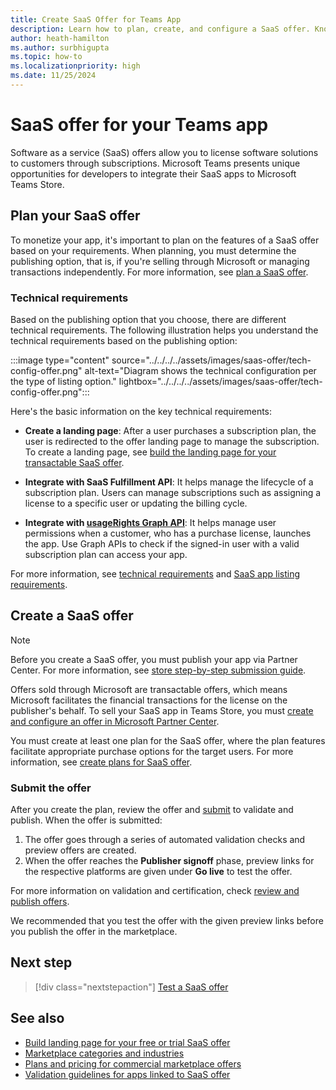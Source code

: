 ```yaml
---
title: Create SaaS Offer for Teams App
description: Learn how to plan, create, and configure a SaaS offer. Know the basic information on technical requirements, landing page, offer plan, and API integrations.
author: heath-hamilton
ms.author: surbhigupta
ms.topic: how-to
ms.localizationpriority: high
ms.date: 11/25/2024
---
```


# SaaS offer for your Teams app

Software as a service (SaaS) offers allow you to license software solutions to customers through subscriptions. Microsoft Teams presents unique opportunities for developers to integrate their SaaS apps to Microsoft Teams Store.

## Plan your SaaS offer

To monetize your app, it's important to plan on the features of a SaaS offer based on your requirements. When planning, you must determine the publishing option, that is, if you're selling through Microsoft or managing transactions independently. For more information, see [plan a SaaS offer](/partner-center/marketplace/plan-saas-offer).

### Technical requirements 

Based on the publishing option that you choose, there are different technical requirements. The following illustration helps you understand the technical requirements based on the publishing option:

:::image type="content" source="../../../../assets/images/saas-offer/tech-config-offer.png" alt-text="Diagram shows the technical configuration per the type of listing option." lightbox="../../../../assets/images/saas-offer/tech-config-offer.png":::

Here's the basic information on the key technical requirements:

* **Create a landing page**: After a user purchases a subscription plan, the user is redirected to the offer landing page to manage the subscription. To create a landing page, see [build the landing page for your transactable SaaS offer](/partner-center/marketplace/azure-ad-transactable-saas-landing-page).

* **Integrate with SaaS Fulfillment API**: It helps manage the lifecycle of a subscription plan. Users can manage subscriptions such as assigning a license to a specific user or updating the billing cycle.

* **Integrate with [usageRights Graph API](/partner-center/marketplace/isv-app-license-saas)**: It helps manage user permissions when a customer, who has a purchase license, launches the app. Use Graph APIs to check if the signed-in user with a valid subscription plan can access your app.

For more information, see [technical requirements](/partner-center/marketplace-offers/plan-saas-offer) and [SaaS app listing requirements](/partner-center/marketplace/marketplace-criteria-content-validation).

## Create a SaaS offer

> [!NOTE]
> Before you create a SaaS offer, you must publish your app via Partner Center. For more information, see [store step-by-step submission guide](/partner-center/marketplace/add-in-submission-guide).

Offers sold through Microsoft are transactable offers, which means Microsoft facilitates the financial transactions for the license on the publisher's behalf. To sell your SaaS app in Teams Store, you must [create and configure an offer in Microsoft Partner Center](/partner-center/marketplace-offers/create-new-saas-offer).

You must create at least one plan for the SaaS offer, where the plan features facilitate appropriate purchase options for the target users. For more information, see [create plans for SaaS offer](/partner-center/marketplace/create-new-saas-offer-plans).

### Submit the offer

After you create the plan, review the offer and [submit](/partner-center/marketplace-offers/test-publish-saas-offer) to validate and publish. When the offer is submitted: 

1. The offer goes through a series of automated validation checks and preview offers are created.
1. When the offer reaches the **Publisher signoff** phase, preview links for the respective platforms are given under **Go live** to test the offer.

For more information on validation and certification, check [review and publish offers](/partner-center/marketplace/review-publish-offer).

We recommended that you test the offer with the given preview links before you publish the offer in the marketplace.

## Next step

> [!div class="nextstepaction"]
> [Test a SaaS offer](Test-preview-for-monetized-apps.md)

## See also

* [Build landing page for your free or trial SaaS offer](/partner-center/marketplace/azure-ad-free-or-trial-landing-page)
* [Marketplace categories and industries](/partner-center/marketplace/marketplace-categories-industries)
* [Plans and pricing for commercial marketplace offers](/partner-center/marketplace/plans-pricing)
* [Validation guidelines for apps linked to SaaS offer](teams-store-validation-guidelines.md#apps-linked-to-saas-offer)
